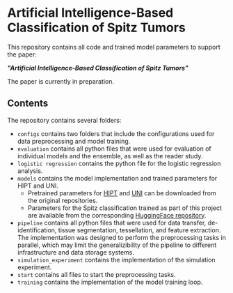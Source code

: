 # Artificial Intelligence-Based Classification of Spitz Tumors
This repository contains all code and trained model parameters to support the paper:  

***"Artificial Intelligence-Based Classification of Spitz Tumors"***  

The paper is currently in preparation.

## Contents
The repository contains several folders:
- `configs` contains two folders that include the configurations used for data preprocessing and model training.
- `evaluation` contains all python files that were used for evaluation of individual models and the ensemble, as well as the reader study. 
- `logistic regression` contains the python file for the logistic regression analysis.
- `models` contains the model implementation and trained parameters for HIPT and UNI.
  - Pretrained parameters for [HIPT](https://github.com/mahmoodlab/HIPT) and [UNI](https://github.com/mahmoodlab/UNI) can be downloaded from the original repositories.
  - Parameters for the Spitz classification trained as part of this project are available from the corresponding [HuggingFace repository](https://huggingface.co/RTLucassen/spitz_classification).
- `pipeline` contains all python files that were used for data transfer, de-identification, tissue segmentation, tessellation, and feature extraction. 
The implementation was designed to perform the preprocessing tasks in parallel, 
which may limit the generalizibility of the pipeline to different infrastructure and data storage systems.
- `simulation_experiment` contains the implementation of the simulation experiment.
- `start` contains all files to start the preprocessing tasks.
- `training` contains the implementation of the model training loop.

